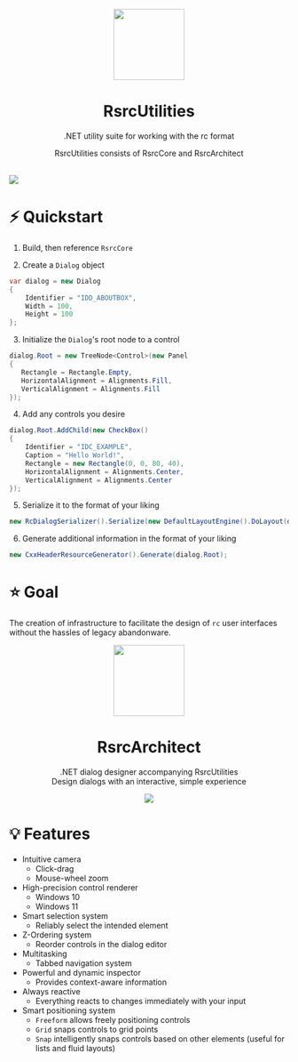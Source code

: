 <p align="center">
  <img width="128" align="center" src="https://user-images.githubusercontent.com/48759429/219858139-55582cd0-d03b-485b-959a-ba49db4a6498.png">
</p>

<h1 align="center">
  RsrcUtilities
</h1>
<p align="center">
   .NET utility suite for working with the rc format 
</p>
<p align="center">
   RsrcUtilities consists of RsrcCore and RsrcArchitect
</p>
<br>
<img align="center" src="https://user-images.githubusercontent.com/48759429/222482582-2b253888-d5dd-45b2-a9af-2103aacc3dbb.png">

# :zap: Quickstart 
1. Build, then reference `RsrcCore`

2. Create a `Dialog` object
```cs
var dialog = new Dialog
{
    Identifier = "IDD_ABOUTBOX",
    Width = 100,
    Height = 100
};
```
3. Initialize the `Dialog`'s root node to a control
 ```cs
dialog.Root = new TreeNode<Control>(new Panel
{
    Rectangle = Rectangle.Empty,
    HorizontalAlignment = Alignments.Fill,
    VerticalAlignment = Alignments.Fill
});
```
4. Add any controls you desire
```cs
dialog.Root.AddChild(new CheckBox()
{
    Identifier = "IDC_EXAMPLE",
    Caption = "Hello World!",
    Rectangle = new Rectangle(0, 0, 80, 40),
    HorizontalAlignment = Alignments.Center,
    VerticalAlignment = Alignments.Center
});

```
5. Serialize it to the format of your liking
```cs
new RcDialogSerializer().Serialize(new DefaultLayoutEngine().DoLayout(dialog), dialog);
```

6. Generate additional information in the format of your liking
```cs
new CxxHeaderResourceGenerator().Generate(dialog.Root);
```

# :star: Goal
The creation of infrastructure to facilitate the design of `rc` user interfaces without the hassles of legacy abandonware.

<p align="center">
  <img width="128" align="center" src="https://user-images.githubusercontent.com/48759429/221374035-7500c631-3984-433e-9200-145391f4cbbe.svg">
</p>
<h1 align="center">
  RsrcArchitect
</h1>
<p align="center">
  .NET dialog designer accompanying RsrcUtilities
  <br>
  Design dialogs with an interactive, simple experience 
</p>
<p align="center">
    <img src="https://img.shields.io/badge/Requires-RsrcUtilities-blue?style=for-the-badge"/>
</p>

# 💡 Features
- Intuitive camera
  - Click-drag
  - Mouse-wheel zoom
- High-precision control renderer
  - Windows 10
  - Windows 11
- Smart selection system
  - Reliably select the intended element
- Z-Ordering system
  - Reorder controls in the dialog editor
- Multitasking
  - Tabbed navigation system
- Powerful and dynamic inspector
  - Provides context-aware information 
- Always reactive
  - Everything reacts to changes immediately with your input
- Smart positioning system
  - `Freeform` allows freely positioning controls
  - `Grid` snaps controls to grid points
  - `Snap` intelligently snaps controls based on other elements (useful for lists and fluid layouts)

